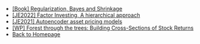 - [[Book] Regularization, Bayes and Shrinkage](/factor_zoo/Shrinkage.md)
- [[JE2022] Factor Investing, A hierarchical approach](/factor_zoo/A_Bayesian_hierarchical_approach.md)
- [[JE2021] Autoencoder asset pricing models](/factor_zoo/Autoencoder_asset_pricing.md)
- [[WP] Forest through the trees: Building Cross-Sections of Stock Returns](/factor_zoo/forest_through_the_trees.md)
- [Back to Homepage](README.md)
